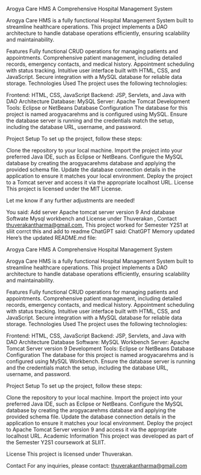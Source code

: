 Arogya Care HMS
A Comprehensive Hospital Management System

Arogya Care HMS is a fully functional Hospital Management System built to streamline healthcare operations. This project implements a DAO architecture to handle database operations efficiently, ensuring scalability and maintainability.

Features
Fully functional CRUD operations for managing patients and appointments.
Comprehensive patient management, including detailed records, emergency contacts, and medical history.
Appointment scheduling with status tracking.
Intuitive user interface built with HTML, CSS, and JavaScript.
Secure integration with a MySQL database for reliable data storage.
Technologies Used
The project uses the following technologies:

Frontend: HTML, CSS, JavaScript
Backend: JSP, Servlets, and Java with DAO Architecture
Database: MySQL
Server: Apache Tomcat
Development Tools: Eclipse or NetBeans
Database Configuration
The database for this project is named arogyacarehms and is configured using MySQL. Ensure the database server is running and the credentials match the setup, including the database URL, username, and password.

Project Setup
To set up the project, follow these steps:

Clone the repository to your local machine.
Import the project into your preferred Java IDE, such as Eclipse or NetBeans.
Configure the MySQL database by creating the arogyacarehms database and applying the provided schema file.
Update the database connection details in the application to ensure it matches your local environment.
Deploy the project to a Tomcat server and access it via the appropriate localhost URL.
License
This project is licensed under the MIT License.

Let me know if any further adjustments are needed!






You said:
Add server Apache tomcat server version 9 And database Softwate Mysql workbench and License under Thuverakan , Contact thuverakantharma@gmail.com, This project worked for Semester Y2S1 at sliit corrct this and add to readme
ChatGPT said:
ChatGPT
Memory updated
Here’s the updated README.md file:

Arogya Care HMS
A Comprehensive Hospital Management System

Arogya Care HMS is a fully functional Hospital Management System built to streamline healthcare operations. This project implements a DAO architecture to handle database operations efficiently, ensuring scalability and maintainability.

Features
Fully functional CRUD operations for managing patients and appointments.
Comprehensive patient management, including detailed records, emergency contacts, and medical history.
Appointment scheduling with status tracking.
Intuitive user interface built with HTML, CSS, and JavaScript.
Secure integration with a MySQL database for reliable data storage.
Technologies Used
The project uses the following technologies:

Frontend: HTML, CSS, JavaScript
Backend: JSP, Servlets, and Java with DAO Architecture
Database Software: MySQL Workbench
Server: Apache Tomcat Server version 9
Development Tools: Eclipse or NetBeans
Database Configuration
The database for this project is named arogyacarehms and is configured using MySQL Workbench. Ensure the database server is running and the credentials match the setup, including the database URL, username, and password.

Project Setup
To set up the project, follow these steps:

Clone the repository to your local machine.
Import the project into your preferred Java IDE, such as Eclipse or NetBeans.
Configure the MySQL database by creating the arogyacarehms database and applying the provided schema file.
Update the database connection details in the application to ensure it matches your local environment.
Deploy the project to Apache Tomcat Server version 9 and access it via the appropriate localhost URL.
Academic Information
This project was developed as part of the Semester Y2S1 coursework at SLIIT.

License
This project is licensed under Thuverakan.

Contact
For any inquiries, please contact: thuverakantharma@gmail.com
